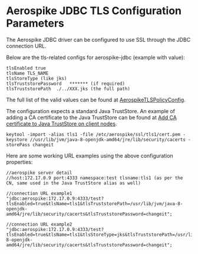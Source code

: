 # Aerospike JDBC TLS Configuration Parameters

The Aerospike JDBC driver can be configured to use SSL through the JDBC connection URL. 

Below are the tls-related configs for aerospike-jdbc (example with value):

```
tlsEnabled true
tlsName TLS_NAME
tlsStoreType (like jks)
tlsTruststorePassword   ******* (if required)
tlsTruststorePath  ./../XXX.jks (the full path)
```
The full list of the valid values can be found at [AerospikeTLSPolicyConfig](https://github.com/aerospike/aerospike-jdbc/blob/main/src/main/java/com/aerospike/jdbc/tls/AerospikeTLSPolicyConfig.java).

The configuration expects a standard Java TrustStore. An example of adding a CA certificate to the Java TrustStore can be found at [Add CA certificate to Java TrustStore on client nodes](https://docs.aerospike.com/server/operations/configure/network/tls/mtls_java#add-ca-certificate-to-java-truststore-on-client-nodes).

```
keytool -import -alias tls1 -file /etc/aerospike/ssl/tls1/cert.pem -keystore //usr/lib/jvm/java-8-openjdk-amd64/jre/lib/security/cacerts -storePass changeit
```
Here are some working URL examples using the above configuration properties:

```
//aerospike server detail
//host:172.17.0.9 port:4333 namespace:test tlsname:tls1 (as per the CN, same used in the Java TrustStore alias as well)

//connection URL example1
"jdbc:aerospike:172.17.0.9:4333/test?tlsEnabled=true&tlsName=tls1&tlsTruststorePath=/usr/lib/jvm/java-8-openjdk-amd64/jre/lib/security/cacerts&tlsTruststorePassword=changeit";

//connection URL example2
"jdbc:aerospike:172.17.0.9:4333/test?tlsEnabled=true&tlsName=tls1&tlsStoreType=jks&tlsTruststorePath=/usr/lib/jvm/java-8-openjdk-amd64/jre/lib/security/cacerts&tlsTruststorePassword=changeit";
```
